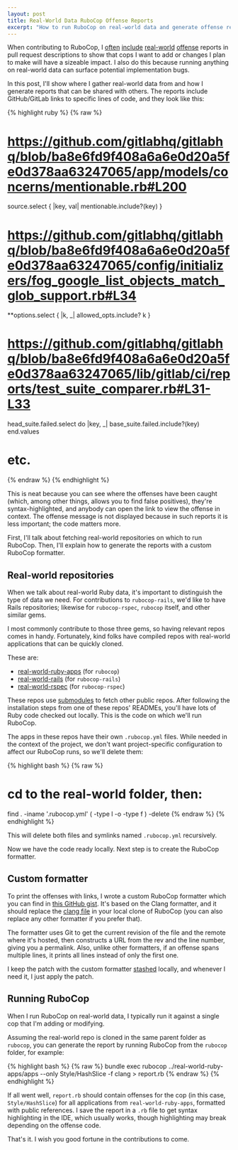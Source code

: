 ```yaml
---
layout: post
title: Real-World Data RuboCop Offense Reports
excerpt: "How to run RuboCop on real-world data and generate offense reports to share with other people."
---
```


When contributing to RuboCop, I [often](https://github.com/rubocop/rubocop/pull/14448) [include](https://github.com/rubocop/rubocop-rails/pull/1501) [real-world](https://github.com/rubocop/rubocop-rspec/pull/2097) [offense](https://github.com/rubocop/rubocop/pull/14288) reports in pull request descriptions to show that cops I want to add or changes I plan to make will have a sizeable impact. I also do this because running anything on real-world data can surface potential implementation bugs.

In this post, I'll show where I gather real-world data from and how I generate reports that can be shared with others. The reports include GitHub/GitLab links to specific lines of code, and they look like this:

{% highlight ruby %}
{% raw %}
# https://github.com/gitlabhq/gitlabhq/blob/ba8e6fd9f408a6a6e0d20a5fe0d378aa63247065/app/models/concerns/mentionable.rb#L200
source.select { |key, val| mentionable.include?(key) }

# https://github.com/gitlabhq/gitlabhq/blob/ba8e6fd9f408a6a6e0d20a5fe0d378aa63247065/config/initializers/fog_google_list_objects_match_glob_support.rb#L34
**options.select { |k, _| allowed_opts.include? k }

# https://github.com/gitlabhq/gitlabhq/blob/ba8e6fd9f408a6a6e0d20a5fe0d378aa63247065/lib/gitlab/ci/reports/test_suite_comparer.rb#L31-L33
head_suite.failed.select do |key, _|
  base_suite.failed.include?(key)
end.values

# etc.
{% endraw %}
{% endhighlight %}

This is neat because you can see where the offenses have been caught (which, among other things, allows you to find false positives), they're syntax-highlighted, and anybody can open the link to view the offense in context. The offense message is not displayed because in such reports it is less important; the code matters more.

First, I'll talk about fetching real-world repositories on which to run RuboCop. Then, I'll explain how to generate the reports with a custom RuboCop formatter.

## Real-world repositories

When we talk about real-world Ruby data, it's important to distinguish the type of data we need. For contributions to `rubocop-rails`, we'd like to have Rails repositories; likewise for `rubocop-rspec`, `rubocop` itself, and other similar gems.

I most commonly contribute to those three gems, so having relevant repos comes in handy. Fortunately, kind folks have compiled repos with real-world applications that can be quickly cloned.

These are:
- [real-world-ruby-apps](https://github.com/jeromedalbert/real-world-ruby-apps) (for `rubocop`)
- [real-world-rails](https://github.com/eliotsykes/real-world-rails) (for `rubocop-rails`)
- [real-world-rspec](https://github.com/pirj/real-world-rspec) (for `rubocop-rspec`)

These repos use [submodules](https://git-scm.com/book/en/v2/Git-Tools-Submodules) to fetch other public repos. After following the installation steps from one of these repos' READMEs, you'll have lots of Ruby code checked out locally. This is the code on which we'll run RuboCop.

The apps in these repos have their own `.rubocop.yml` files. While needed in the context of the project, we don't want project-specific configuration to affect our RuboCop runs, so we'll delete them:

{% highlight bash %}
{% raw %}
# cd to the real-world folder, then:
find . -iname '.rubocop.yml' \( -type l -o -type f \) -delete
{% endraw %}
{% endhighlight %}

This will delete both files and symlinks named `.rubocop.yml` recursively.

Now we have the code ready locally. Next step is to create the RuboCop formatter.

## Custom formatter

To print the offenses with links, I wrote a custom RuboCop formatter which you can find in [this GitHub gist](https://gist.github.com/lovro-bikic/d43d4eba38efe711d48f87a8575e5f8b). It's based on the Clang formatter, and it should replace the [clang file](https://github.com/rubocop/rubocop/blob/master/lib/rubocop/formatter/clang_style_formatter.rb) in your local clone of RuboCop (you can also replace any other formatter if you prefer that).

The formatter uses Git to get the current revision of the file and the remote where it's hosted, then constructs a URL from the rev and the line number, giving you a permalink. Also, unlike other formatters, if an offense spans multiple lines, it prints all lines instead of only the first one.

I keep the patch with the custom formatter [stashed](https://git-scm.com/docs/git-stash) locally, and whenever I need it, I just apply the patch.

## Running RuboCop

When I run RuboCop on real-world data, I typically run it against a single cop that I'm adding or modifying.

Assuming the real-world repo is cloned in the same parent folder as `rubocop`, you can generate the report by running RuboCop from the `rubocop` folder, for example:

{% highlight bash %}
{% raw %}
bundle exec rubocop ../real-world-ruby-apps/apps --only Style/HashSlice -f clang > report.rb
{% endraw %}
{% endhighlight %}

If all went well, `report.rb` should contain offenses for the cop (in this case, `Style/HashSlice`) for all applications from `real-world-ruby-apps`, formatted with public references. I save the report in a `.rb` file to get syntax highlighting in the IDE, which usually works, though highlighting may break depending on the offense code.

That's it. I wish you good fortune in the contributions to come.
